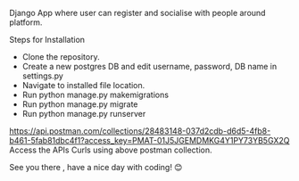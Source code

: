 Django App where user can register and socialise with people around platform. 

Steps for Installation 

- Clone the repository.  
- Create a new postgres DB and edit username, password, DB name in settings.py
- Navigate to installed file location.
- Run python manage.py makemigrations
- Run python manage.py migrate 
- Run python manage.py runserver

https://api.postman.com/collections/28483148-037d2cdb-d6d5-4fb8-b461-5fab81dbc4f1?access_key=PMAT-01J5JGEMDMKG4Y1PY73YB5GX2Q
Access the APIs Curls using above postman collection. 

See you there , have a nice day with coding! 😊
